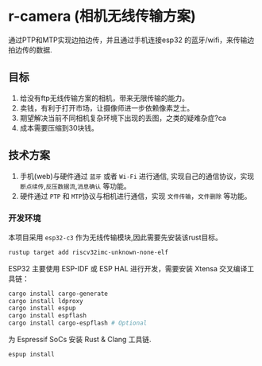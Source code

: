 # r-camera (相机无线传输方案)

通过PTP和MTP实现边拍边传，并且通过手机连接esp32 的蓝牙/wifi，来传输边拍边传的数据.

## 目标

1. 给没有ftp无线传输方案的相机，带来无限传输的能力。
2. 卖钱，有利于打开市场，让摄像师进一步依赖像素芝士。
3. 期望解决当前不同相机复杂环境下出现的丢图，之类的疑难杂症?ca
4. 成本需要压缩到30块钱。

## 技术方案

1. 手机(web)与硬件通过 `蓝牙` 或者 `Wi-Fi` 进行通信, 实现自己的通信协议，实现 `断点续传`,`反压数据流`,`消息确认` 等功能。
2. 硬件通过 `PTP` 和 `MTP`协议与相机进行通信，实现 `文件传输`，`文件删除` 等功能。

### 开发环境

本项目采用 `esp32-c3` 作为无线传输模块,因此需要先安装该rust目标。

```bash
rustup target add riscv32imc-unknown-none-elf
```

ESP32 主要使用 ESP-IDF 或 ESP HAL 进行开发，需要安装 Xtensa 交叉编译工具链：

```bash
cargo install cargo-generate
cargo install ldproxy
cargo install espup
cargo install espflash
cargo install cargo-espflash # Optional
```

为 Espressif SoCs 安装 Rust & Clang 工具链.

```bash
espup install
```